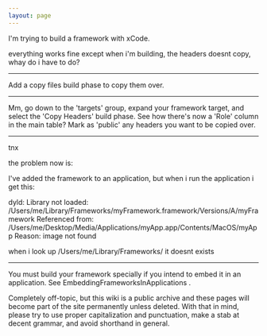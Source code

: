 ```yaml
---
layout: page
---
```




I'm trying to build a framework with xCode.

everything works fine except when i'm building, the headers doesnt copy, whay do i have to do?

----

Add a copy files build phase to copy them over.

----

Mm, go down to the 'targets' group, expand your framework target, and select the 'Copy Headers' build phase.  See how there's now a 'Role' column in the main table?  Mark as 'public' any headers you want to be copied over.

----

tnx

the problem now is:


I've added the framework to an application, but when i run the application i get this:


dyld: Library not loaded: /Users/me/Library/Frameworks/myFramework.framework/Versions/A/myFramework
  Referenced from: /Users/me/Desktop/Media/Applications/myApp.app/Contents/MacOS/myApp
  Reason: image not found

when i look up  /Users/me/Library/Frameworks/ it doesnt exists

----

You must build your framework specially if you intend to embed it in an application.  See EmbeddingFrameworksInApplications .

Completely off-topic, but this wiki is a public archive and these pages will become part of the site permanently unless deleted. With that in mind, please try to use proper capitalization and punctuation, make a stab at decent grammar, and avoid shorthand in general.
